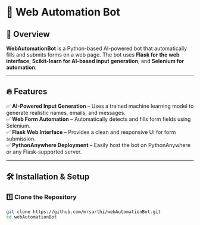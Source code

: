 # 🚀 Web Automation Bot

## 📌 Overview
**WebAutomationBot** is a Python-based AI-powered bot that automatically fills and submits forms on a web page. The bot uses **Flask for the web interface**, **Scikit-learn for AI-based input generation**, and **Selenium for automation**. 

---

## 🔥 Features
✅ **AI-Powered Input Generation** – Uses a trained machine learning model to generate realistic names, emails, and messages.  
✅ **Web Form Automation** – Automatically detects and fills form fields using Selenium.  
✅ **Flask Web Interface** – Provides a clean and responsive UI for form submission.  
✅ **PythonAnywhere Deployment** – Easily host the bot on PythonAnywhere or any Flask-supported server.  

---

## 🛠️ Installation & Setup

### **1️⃣ Clone the Repository**
```bash
git clone https://github.com/mrsarthi/webAutomationBot.git
cd webAutomationBot

